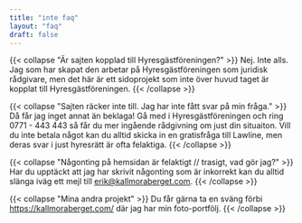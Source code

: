 ```yaml
---
title: "inte faq"
layout: "faq"
draft: false
---
```


{{< collapse "Är sajten kopplad till Hyresgästföreningen?" >}}
Nej. Inte alls. Jag som har skapat den arbetar på Hyresgästföreningen som juridisk rådgivare, men det här är ett sidoprojekt som inte över huvud taget är kopplat till Hyresgästföreningen.
{{< /collapse >}}

{{< collapse "Sajten räcker inte till. Jag har inte fått svar på min fråga." >}}
Då får jag inget annat än beklaga! Gå med i Hyresgästföreningen och ring 0771 - 443 443 så får du mer ingående rådgivning om just din situaiton. Vill du inte betala något kan du alltid skicka in en gratisfråga till Lawline, men deras svar i just hyresrätt är ofta felaktiga.
{{< /collapse >}}

{{< collapse "Någonting på hemsidan är felaktigt // trasigt, vad gör jag?" >}}
Har du upptäckt att jag har skrivit någonting som är inkorrekt kan du alltid slänga iväg ett mejl till erik@kallmoraberget.com. 
{{< /collapse >}}

{{< collapse "Mina andra projekt" >}}
Du får gärna ta en sväng förbi https://kallmoraberget.com/ där jag har min foto-portfölj.
{{< /collapse >}}
